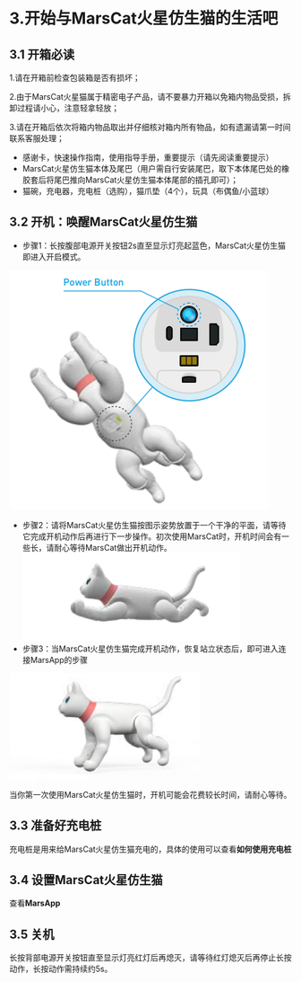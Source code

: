 # 3.开始与MarsCat火星仿生猫的生活吧

## 3.1 开箱必读

1.请在开箱前检查包装箱是否有损坏；

2.由于MarsCat火星猫属于精密电子产品，请不要暴力开箱以免箱内物品受损，拆卸过程请小心，注意轻拿轻放；

3.请在开箱后依次将箱内物品取出并仔细核对箱内所有物品，如有遗漏请第一时间联系客服处理；

* 感谢卡，快速操作指南，使用指导手册，重要提示（请先阅读重要提示）
* MarsCat火星仿生猫本体及尾巴（用户需自行安装尾巴，取下本体尾巴处的橡胶套后将尾巴推向MarsCat火星仿生猫本体尾部的插孔即可）；
* 猫碗，充电器，充电桩（选购），猫爪垫（4个），玩具（布偶鱼/小蓝球）

## 3.2 开机：唤醒MarsCat火星仿生猫

- 步骤1：长按腹部电源开关按钮2s直至显示灯亮起蓝色，MarsCat火星仿生猫即进入开启模式。

![](..\image\MarsCat_demo\1619491302215.png)

- 步骤2：请将MarsCat火星仿生猫按图示姿势放置于一个干净的平面，请等待它完成开机动作后再进行下一步操作。初次使用MarsCat时，开机时间会有一些长，请耐心等待MarsCat做出开机动作。![](..\image\MarsCat_demo\1619491325900.png)
- 步骤3：当MarsCat火星仿生猫完成开机动作，恢复站立状态后，即可进入连接MarsApp的步骤

![](..\image\MarsCat_demo\1619491344308.png)

当你第一次使用MarsCat火星仿生猫时，开机可能会花费较长时间，请耐心等待。

## 3.3 准备好充电桩

充电桩是用来给MarsCat火星仿生猫充电的，具体的使用可以查看**如何使用充电桩**

## 3.4 设置MarsCat火星仿生猫

查看**MarsApp**

## 3.5 关机

长按背部电源开关按钮直至显示灯亮红灯后再熄灭，请等待红灯熄灭后再停止长按动作，长按动作需持续约5s。
